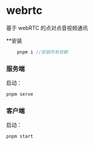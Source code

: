 # webrtc

基于 webRTC 的点对点音视频通讯

\*\*安装

```js
	pnpm i //安装所有依赖
```

### 服务端

启动：

```js
pnpm serve
```

### 客户端

启动：

```js
pnpm start
```
